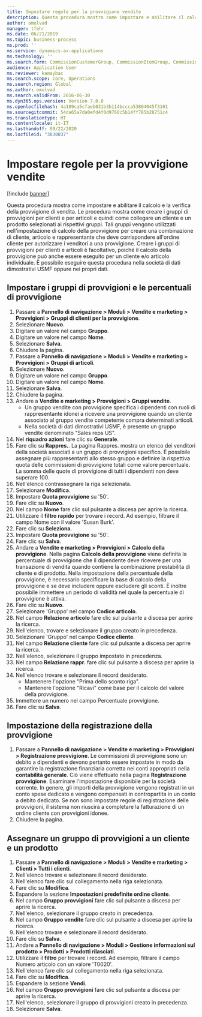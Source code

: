 ```yaml
---
title: Impostare regole per la provvigione vendite
description: Questa procedura mostra come impostare e abilitare il calcolo e la verifica della provvigione di vendita.
author: omulvad
manager: tfehr
ms.date: 06/21/2019
ms.topic: business-process
ms.prod: ''
ms.service: dynamics-ax-applications
ms.technology: ''
ms.search.form: CommissionCustomerGroup, CommissionItemGroup, CommissionSalesGroup, CommissionSalesMember, DirPartyLookup, CommissionCalc, InventPosting, CustTable, EcoResProductDetailsExtended, CommissionEmplSalesGroup
audience: Application User
ms.reviewer: kamaybac
ms.search.scope: Core, Operations
ms.search.region: Global
ms.author: omulvad
ms.search.validFrom: 2016-06-30
ms.dyn365.ops.version: Version 7.0.0
ms.openlocfilehash: 4a109ca5cfaeb031b3b114bccca53804045f3101
ms.sourcegitcommit: 54da65a7da0efd4f0d9760c5b14ff785b28751c4
ms.translationtype: HT
ms.contentlocale: it-IT
ms.lasthandoff: 09/22/2020
ms.locfileid: "3830037"
---
```

# <a name="set-up-sales-commission-rules"></a>Impostare regole per la provvigione vendite

[!include [banner](../../includes/banner.md)]

Questa procedura mostra come impostare e abilitare il calcolo e la verifica della provvigione di vendita. Le procedura mostra come creare i gruppi di provvigioni per clienti e per articoli e quindi come collegare un cliente e un prodotto selezionati ai rispettivi gruppi. Tali gruppi vengono utilizzati nell'impostazione di calcolo della provvigione per creare una combinazione di cliente, articolo e rappresentante che deve corrispondere all'ordine cliente per autorizzare i venditori a una provvigione. Creare i gruppi di provvigioni per clienti e articoli è facoltativo, poiché il calcolo della provvigione può anche essere eseguito per un cliente e/o articolo individuale. È possibile eseguire questa procedura nella società di dati dimostrativi USMF oppure nei propri dati.


## <a name="set-up-commission-groups-and-commission-rates"></a>Impostare i gruppi di provvigioni e le percentuali di provvigione
1. Passare a **Pannello di navigazione > Moduli > Vendite e marketing > Provvigioni > Gruppi di clienti per la provvigione**.
2. Selezionare **Nuovo**.
3. Digitare un valore nel campo **Gruppo**.
4. Digitare un valore nel campo **Nome**.
5. Selezionare **Salva**.
6. Chiudere la pagina.
7. Passare a **Pannello di navigazione > Moduli > Vendite e marketing > Provvigioni > Gruppi di articoli**.
8. Selezionare **Nuovo**.
9. Digitare un valore nel campo **Gruppo**.
10. Digitare un valore nel campo **Nome**.
11. Selezionare **Salva**.
12. Chiudere la pagina.
13. Andare a **Vendite e marketing > Provvigioni > Gruppi vendite**.
    - Un gruppo vendite con provvigione specifica i dipendenti con ruoli di rappresentante idonei a ricevere una provvigione quando un cliente associato al gruppo vendite competente compra determinati articoli.  
    - Nella società di dati dimostrativi USMF, è presente un gruppo vendite denominato "Sales reps US".  
14. Nel **riquadro azioni** fare clic su **Generale**.
15. Fare clic su **Rappres.**. La pagina Rappres. mostra un elenco dei venditori della società associati a un gruppo di provvigioni specifico. È possibile assegnare più rappresentanti allo stesso gruppo e definire la rispettiva quota delle commissioni di provvigione totali come valore percentuale. La somma delle quote di provvigione di tutti i dipendenti non deve superare 100. 
16. Nell'elenco contrassegnare la riga selezionata.
17. Selezionare **Modifica**.
18. Impostare **Quota provvigione** su '50'.
19. Fare clic su **Nuovo**.
20. Nel campo **Nome** fare clic sul pulsante a discesa per aprire la ricerca.
21. Utilizzare il **filtro rapido** per trovare i record. Ad esempio, filtrare il campo Nome con il valore 'Susan Burk'.
22. Fare clic su **Seleziona**.
23. Impostare **Quota provvigione** su '50'.
24. Fare clic su **Salva**.
25. Andare a **Vendite e marketing > Provvigioni > Calcolo della provvigione**. Nella pagina **Calcolo della provvigione** viene definita la percentuale di provvigione che il dipendente deve ricevere per una transazione di vendita quando contiene la combinazione prestabilita di cliente e di prodotto. Nella impostazione della percentuale della provvigione, è necessario specificare la base di calcolo della provvigione e se deve includere oppure escludere gli sconti. È inoltre possibile immettere un periodo di validità nel quale la percentuale di provvigione è attiva.  
26. Fare clic su **Nuovo**.
27. Selezionare 'Gruppo' nel campo **Codice articolo**.
28. Nel campo **Relazione articolo** fare clic sul pulsante a discesa per aprire la ricerca.
29. Nell'elenco, trovare e selezionare il gruppo creato in precedenza.
30. Selezionare 'Gruppo' nel campo **Codice cliente**.
31. Nel campo **Relazione cliente** fare clic sul pulsante a discesa per aprire la ricerca.
32. Nell'elenco, selezionare il gruppo impostato in precedenza.
33. Nel campo **Relazione rappr.** fare clic sul pulsante a discesa per aprire la ricerca.
34. Nell'elenco trovare e selezionare il record desiderato.
    - Mantenere l'opzione "Prima dello sconto riga".  
    - Mantenere l'opzione "Ricavi" come base per il calcolo del valore della provvigione.    
35. Immettere un numero nel campo Percentuale provvigione.
36. Fare clic su **Salva**.

## <a name="setting-up-commission-posting"></a>Impostazione della registrazione della provvigione
1. Passare a **Pannello di navigazione > Vendite e marketing > Provvigioni > Registrazione provvigione**. Le commissioni di provvigione sono un debito a dipendenti e devono pertanto essere impostate in modo da garantire la registrazione finanziaria corretta nei conti appropriati nella **contabilità generale**. Ciò viene effettuato nella pagina **Registrazione provvigione**. Esaminare l'impostazione disponibile per la società corrente. In genere, gli importi della provvigione vengono registrati in un conto spese dedicato e vengono compensati in contropartita in un conto a debito dedicato. Se non sono impostate regole di registrazione delle provvigioni, il sistema non riuscirà a completare la fatturazione di un ordine cliente con provvigioni idonee.  
2. Chiudere la pagina.

## <a name="assign-a-commission-group-to-a-customer-and-a-product"></a>Assegnare un gruppo di provvigioni a un cliente e un prodotto
1. Passare a **Pannello di navigazione > Moduli > Vendite e marketing > Clienti > Tutti i clienti**.
2. Nell'elenco trovare e selezionare il record desiderato.
3. Nell'elenco fare clic sul collegamento nella riga selezionata.
4. Fare clic su **Modifica**.
5. Espandere la sezione **Impostazioni predefinite ordine cliente**.
6. Nel campo **Gruppo provvigioni** fare clic sul pulsante a discesa per aprire la ricerca.
7. Nell'elenco, selezionare il gruppo creato in precedenza.
8. Nel campo **Gruppo vendite** fare clic sul pulsante a discesa per aprire la ricerca.
9. Nell'elenco trovare e selezionare il record desiderato.
10. Fare clic su **Salva**.
11. Andare a **Pannello di navigazione > Moduli > Gestione informazioni sul prodotto > Prodotti > Prodotti rilasciati**.
12. Utilizzare il **filtro** per trovare i record. Ad esempio, filtrare il campo Numero articolo con un valore 'T0020'.
13. Nell'elenco fare clic sul collegamento nella riga selezionata.
14. Fare clic su **Modifica**.
15. Espandere la sezione **Vendi**.
16. Nel campo **Gruppo provvigioni** fare clic sul pulsante a discesa per aprire la ricerca.
17. Nell'elenco, selezionare il gruppo di provvigioni creato in precedenza.
18. Selezionare **Salva**.

